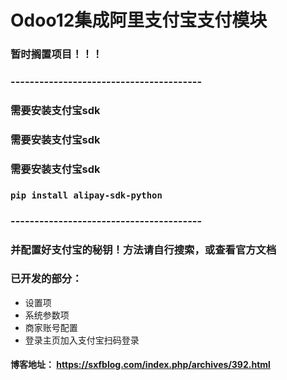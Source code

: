 # Odoo12集成阿里支付宝支付模块

### 暂时搁置项目！！！
### ----------------------------------------
### 需要安装支付宝sdk 
### 需要安装支付宝sdk 
### 需要安装支付宝sdk 
### `pip install alipay-sdk-python`  
### ----------------------------------------
### 并配置好支付宝的秘钥！方法请自行搜索，或查看官方文档
### 已开发的部分：
- 设置项
- 系统参数项
- 商家账号配置
- 登录主页加入支付宝扫码登录

#### 博客地址： https://sxfblog.com/index.php/archives/392.html


